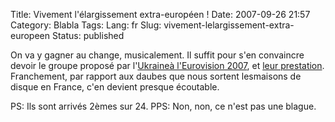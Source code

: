 Title: Vivement l'élargissement extra-européen !
Date: 2007-09-26 21:57
Category: Blabla
Tags:
Lang: fr
Slug: vivement-lelargissement-extra-europeen
Status: published

On va y gagner au change, musicalement. Il suffit pour s'en convaincre devoir le groupe proposé par l'[Ukraineà l'Eurovision 2007](http://info.rsr.ch/xobix_media/images/tsr/2007/swisstxt20070512_7813405_3.jpg), et [leur prestation](http://www.dailymotion.com/relevance/search/eurovision%2B2007%2Bukraine/video/x1ysgr_eurovision-2007-ukraine/1). Franchement, par rapport aux daubes que nous sortent lesmaisons de disque en France, c'en devient presque écoutable.

PS: Ils sont arrivés 2èmes sur 24.
PPS: Non, non, ce n'est pas une blague.
